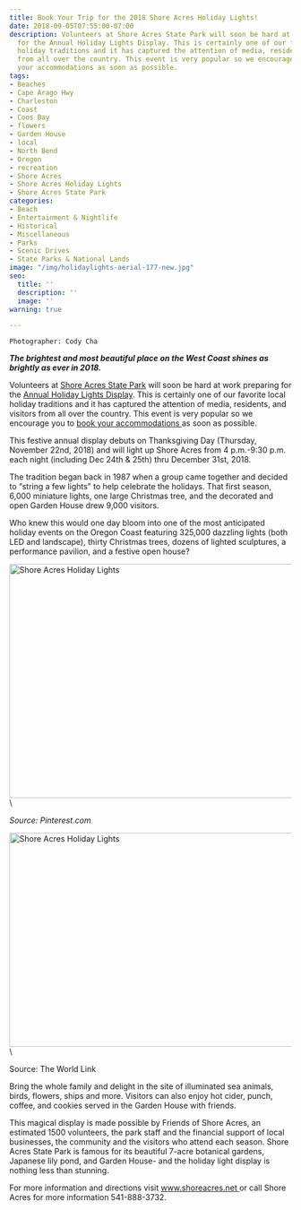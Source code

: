 ```yaml
---
title: Book Your Trip for the 2018 Shore Acres Holiday Lights!
date: 2018-09-05T07:55:00-07:00
description: Volunteers at Shore Acres State Park will soon be hard at work preparing
  for the Annual Holiday Lights Display. This is certainly one of our favorite local
  holiday traditions and it has captured the attention of media, residents, and visitors
  from all over the country. This event is very popular so we encourage you to book
  your accommodations as soon as possible.
tags:
- Beaches
- Cape Arago Hwy
- Charleston
- Coast
- Coos Bay
- flowers
- Garden House
- local
- North Bend
- Oregon
- recreation
- Shore Acres
- Shore Acres Holiday Lights
- Shore Acres State Park
categories:
- Beach
- Entertainment & Nightlife
- Historical
- Miscellaneous
- Parks
- Scenic Drives
- State Parks & National Lands
image: "/img/holidaylights-aerial-177-new.jpg"
seo:
  title: ''
  description: ''
  image: ''
warning: true

---
```

```
Photographer: Cody Cha 
```

<strong><em>The brightest and most beautiful place on the West Coast shines as brightly as ever in 2018.</em></strong>

Volunteers at <a href="http://www.shoreacres.net/" target="_blank" rel="noopener noreferrer">Shore Acres State Park</a> will soon be hard at work preparing for the <a href="http://www.shoreacres.net/index.php/holiday-lights" target="_blank" rel="noopener noreferrer">Annual Holiday Lights Display</a>. This is certainly one of our favorite local holiday traditions and it has captured the attention of media, residents, and visitors from all over the country. This event is very popular so we encourage you to <a href="http://oregonsadventurecoast.com/lodging/">book your accommodations </a>as soon as possible.

This festive annual display debuts on Thanksgiving Day (Thursday, November 22nd, 2018) and will light up Shore Acres from 4 p.m.-9:30 p.m. each night (including Dec 24th & 25th) thru December 31st, 2018.

The tradition began back in 1987 when a group came together and decided to “string a few lights” to help celebrate the holidays. That first season, 6,000 miniature lights, one large Christmas tree, and the decorated and open Garden House drew 9,000 visitors.

Who knew this would one day bloom into one of the most anticipated holiday events on the Oregon Coast featuring 325,000 dazzling lights (both LED and landscape), thirty Christmas trees, dozens of lighted sculptures, a performance pavilion, and a festive open house?

<a href="https://www.pinterest.com/pin/92816442295146390/?lp=true"><img class="" src="https://i.pinimg.com/736x/91/23/29/912329cd7e1e4108655159d1698a1b44--holiday-lights-christmas-lights.jpg" alt="Shore Acres Holiday Lights" width="622" height="418" /></a>\

<em>Source: Pinterest.com</em>

<a href="http://theworldlink.com/bandon/news/shore-acres-twinkles-each-night-through-dec/article_e1f04112-cc71-5490-a4b3-457933c4aaea.html"><img class="size-large" src="https://bloximages.chicago2.vip.townnews.com/theworldlink.com/content/tncms/assets/v3/editorial/2/d0/2d027e98-945d-5790-8ead-a29b8c754227/5475020f612c6.image.jpg" alt="Shore Acres Holiday Lights" width="620" height="382" /></a>\

Source: The World Link

Bring the whole family and delight in the site of illuminated sea animals, birds, flowers, ships and more. Visitors can also enjoy hot cider, punch, coffee, and cookies served in the Garden House with friends.

This magical display is made possible by Friends of Shore Acres, an estimated 1500 volunteers, the park staff and the financial support of local businesses, the community and the visitors who attend each season. Shore Acres State Park is famous for its beautiful 7-acre botanical gardens, Japanese lily pond, and Garden House- and the holiday light display is nothing less than stunning.

For more information and directions visit <a href="http://www.shoreacres.net/" target="_blank" rel="noopener noreferrer">www.shoreacres.net </a>or call Shore Acres for more information 541-888-3732.
